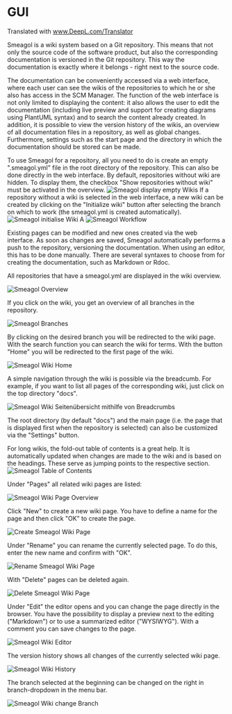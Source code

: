 # GUI

Translated with www.DeepL.com/Translator

Smeagol is a wiki system based on a Git repository. This means that not only the source code of the software product, but also the corresponding documentation is versioned in the Git repository. This way the documentation is exactly where it belongs - right next to the source code.  

The documentation can be conveniently accessed via a web interface, where each user can see the wikis of the repositories to which he or she also has access in the SCM Manager. The function of the web interface is not only limited to displaying the content: it also allows the user to edit the documentation (including live preview and support for creating diagrams using PlantUML syntax) and to search the content already created. In addition, it is possible to view the version history of the wikis, an overview of all documentation files in a repository, as well as global changes. Furthermore, settings such as the start page and the directory in which the documentation should be stored can be made.

To use Smeagol for a repository, all you need to do is create an empty
".smeagol.yml" file in the root directory of the repository. This can also be done directly in the web interface. By default, repositories without wiki are hidden. To display them, the checkbox "Show repositories without wiki" must be activated in the overview.
![Smeagol display empty Wikis](figures/smeagol/SmeagolShowEmptyRepos.png)
If a repository without a wiki is selected in the web interface, a new wiki can be created by clicking on the "Initialize wiki" button after selecting the branch on which to work (the smeagol.yml is created automatically). 
![Smeagol initialise Wiki ](figures/smeagol/SmeagolInitRepo.png)
A
![Smeagol Workflow](figures/smeagol/SmeagolWorkflow.png)

Existing pages can be modified and new ones created via the web interface. As soon as changes are saved, Smeagol automatically performs a push to the repository, versioning the documentation. When using an editor, this has to be done manually. There are several syntaxes to choose from for creating the documentation, such as Markdown or Rdoc.

All repositories that have a smeagol.yml are displayed in the wiki overview.

![Smeagol Overview](figures/smeagol/SmeagolOverview.png)



If you click on the wiki, you get an overview of all branches in the repository.

![Smeagol Branches](figures/smeagol/SmeagolBranches.png)

By clicking on the desired branch you will be redirected to the wiki page.
With the search function you can search the wiki for terms. With the button "Home" you will be redirected to the first page of the wiki.

![Smeagol Wiki Home](figures/smeagol/SmeagolWiki.png)

A simple navigation through the wiki is possible via the breadcumb. For example, if you want to list all pages of the corresponding wiki, just click on the top directory "docs".

![Smeagol Wiki Seitenübersicht mithilfe von Breadcrumbs](figures/smeagol/SmeagolBreadcrumb.png)

The root directory (by default "docs") and the main page (i.e. the page that is displayed first when the repository is selected) can also be customized via the "Settings" button.

For long wikis, the fold-out table of contents is a great help. It is automatically updated when changes are made to the wiki and is based on the headings. These serve as jumping points to the respective section.
![Smeagol Table of Contents](figures/smeagol/SmeagolTableOfContents.png)


Under "Pages" all related wiki pages are listed:

![Smeagol Wiki Page Overview](figures/smeagol/SmeagolWikiFiles.png)

Click "New" to create a new wiki page. You have to define a name for the page and then click "OK" to create the page.

![Create Smeagol Wiki Page](figures/smeagol/SmeagolWikiNeueSeite.png)



Under "Rename" you can rename the currently selected page. To do this, enter the new name and confirm with "OK".

![Rename Smeagol Wiki Page](figures/smeagol/SmeagolWikiPageRename.png)



With "Delete" pages can be deleted again.

![Delete Smeagol Wiki Page](figures/smeagol/SmeagolWikiPageDel.png)

Under "Edit" the editor opens and you can change the page directly in the browser. You have the possibility to display a preview next to the editing ("Markdown") or to use a summarized editor ("WYSIWYG"). With a comment you can save changes to the page.

![Smeagol Wiki Editor](figures/smeagol/SmeagolEditor.png)



The version history shows all changes of the currently selected wiki page.

![Smeagol Wiki History](figures/smeagol/SmeagolVersion.png)

The branch selected at the beginning can be changed on the right in branch-dropdown in the menu bar.

![Smeagol Wiki change Branch](figures/smeagol/SmeagolBranchDropdown.png)

